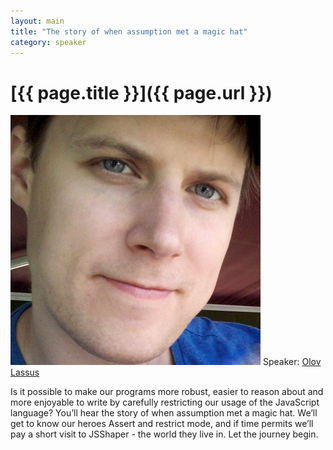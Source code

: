 ```yaml
---
layout: main
title: "The story of when assumption met a magic hat"
category: speaker
---
```


# [{{ page.title }}]({{ page.url }})

<a href="http://blog.lassus.se"><img src="/images/olov-lassus.jpeg" class="speaker" alt="Olov Lassus"></a>
Speaker: <a href="http://blog.lassus.se">Olov Lassus</a>

Is it possible to make our programs more robust, easier to reason about and more enjoyable to write by carefully restricting our usage of the JavaScript language? You’ll hear the story of when assumption met a magic hat. We’ll get to know our heroes Assert and restrict mode, and if time permits we’ll pay a short visit to JSShaper - the world they live in. Let the journey begin.
